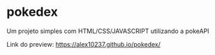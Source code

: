 # pokedex
Um projeto simples com HTML/CSS/JAVASCRIPT utilizando a pokeAPI

Link do preview:
https://alex10237.github.io/pokedex/
